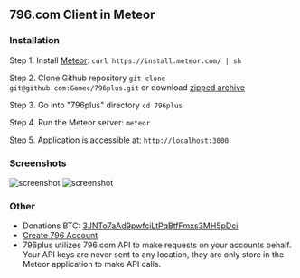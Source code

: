 ## 796.com Client in Meteor

### Installation

Step 1. Install [Meteor](https://www.meteor.com): `curl https://install.meteor.com/ | sh`

Step 2. Clone Github repository `git clone git@github.com:Gamec/796plus.git` or download [zipped archive](https://github.com/M4v3R/796plus/archive/master.zip)

Step 3. Go into "796plus" directory `cd 796plus`

Step 4. Run the Meteor server: `meteor`

Step 5. Application is accessible at: `http://localhost:3000`

### Screenshots

![screenshot](https://dl.dropboxusercontent.com/u/1127246/796plus-screen-1.png)
![screenshot](https://dl.dropboxusercontent.com/u/1127246/796plus-screen-2.png)

### Other

* Donations BTC: [3JNTo7aAd9pwfciLtPqBtfFmxs3MH5pDci](http://btc.blockr.io/address/info/3JNTo7aAd9pwfciLtPqBtfFmxs3MH5pDci)
* [Create 796 Account](https://796.com/invite/do/134907)
* 796plus utilizes 796.com API to make requests on your accounts behalf. Your API keys are never sent to any location, they are only store in the Meteor application to make API calls.
